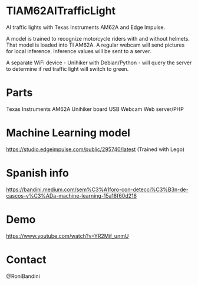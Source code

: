 # TIAM62AITrafficLight

AI traffic lights with Texas Instruments AM62A and Edge Impulse.

A model is trained to recognize motorcycle riders with and without helmets. That model is loaded into TI AM62A. A regular webcam will send pictures for local inference. Inference values will be sent to a server.

A separate WiFi device - Unihiker with Debian/Python - will query the server to determine if red traffic light will switch to green.

# Parts

Texas Instruments AM62A 
Unihiker board
USB Webcam
Web server/PHP

# Machine Learning model

https://studio.edgeimpulse.com/public/295740/latest (Trained with Lego)

# Spanish info

https://bandini.medium.com/sem%C3%A1foro-con-detecci%C3%B3n-de-cascos-v%C3%ADa-machine-learning-15a18f60d218

# Demo

https://www.youtube.com/watch?v=YR2Mjf_unmU

# Contact

@RoniBandini


